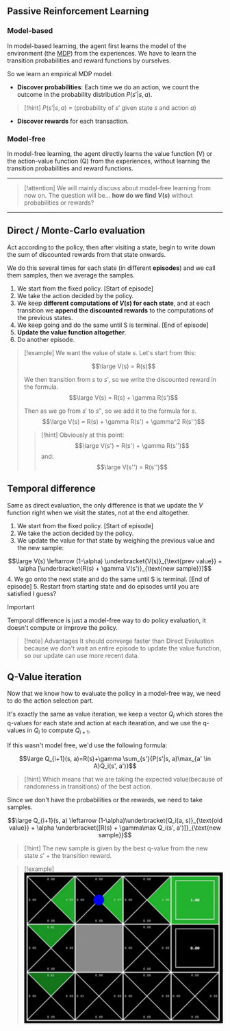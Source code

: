 ## Passive Reinforcement Learning

### Model-based

In model-based learning, the agent first learns the model of the environment (the [MDP](Markov%20Decision%20Processes.md)) from the experiences. 
We have to learn the transition probabilities and reward functions by ourselves.

So we learn an empirical MDP model:
	
- **Discover probabilities**: Each time we do an action, we count the outcome in the probability distribution $P(s'|s, a)$.
	
> [!hint]
> $P(s'|s, a)$ = (probability of $s'$ given state $s$ and action $a$)
	
- **Discover rewards** for each transaction.


### Model-free

In model-free learning, the agent directly learns the value function (V) or the action-value function (Q) from the experiences, without learning the transition probabilities and reward functions.

---

> [!attention]
> We will mainly discuss about model-free learning from now on.
> The question will be... **how do we find $V(s)$** without probabilities or rewards?

---
## Direct / Monte-Carlo evaluation

Act according to the policy, then after visiting a state, begin to write down the sum of discounted rewards from that state onwards.

We do this several times for each state (in different **episodes**) and we call them samples, then we average the samples.

1. We start from the fixed policy. [Start of episode]
2. We take the action decided by the policy.
3. We keep **different computations of $V(s)$ for each state**, and at each transition we **append the discounted rewards** to the computations of the previous states.
4. We keep going and do the same until S is terminal. [End of episode]
5. **Update the value function altogether**.
6. Do another episode.

> [!example]
> We want the value of state $s$. Let's start from this:
> 
> $$\large V(s) = R(s)$$
> 
> We then transition from $s$ to $s'$, so we write the discounted reward in the formula.
> $$\large V(s) = R(s) + \gamma R(s')$$
> 
> Then as we go from $s'$ to $s''$, so we add it to the formula for $s$.
> $$\large V(s) = R(s) + \gamma R(s') + \gamma^2 R(s'')$$
> 
> > [!hint]
> > Obviously at this point:
> > $$\large V(s') = R(s') + \gamma R(s'')$$
> > and:
> > $$\large V(s'') = R(s'')$$
> 

## Temporal difference

Same as direct evaluation, the only difference is that we update the $V$ function right when we visit the states, not at the end altogether.

1. We start from the fixed policy. [Start of episode]
2. We take the action decided by the policy.
3. We update the value for that state by weighing the previous value and the new sample:

$$\large V(s) \leftarrow (1-\alpha) \underbracket{V(s)}_{\text{prev value}} + \alpha [\underbracket{R(s) + \gamma V(s')}_{\text{new sample}}]$$
4. We go onto the next state and do the same until S is terminal. [End of episode]
5. Restart from starting state and do episodes until you are satisfied I guess?

> [!important]
> Temporal difference is just a model-free way to do policy evaluation, it doesn't compute or improve the policy.

> [!note] Advantages
> It should converge faster than Direct Evaluation because we don't wait an entire episode to update the value function, so our update can use more recent data.


## Q-Value iteration

Now that we know how to evaluate the policy in a model-free way, we need to do the action selection part.

It's exactly the same as value iteration, we keep a vector $Q_i$ which stores the q-values for each state and action at each itearation, and we use the q-values in $Q_i$ to compute $Q_{i+1}$.

If this wasn't model free, we'd use the following formula:

$$\large Q_{i+1}(s, a)=R(s)+\gamma \sum_{s'}{P(s'|s, a)\max_{a' \in A}Q_i(s', a')}$$
> [!hint]
> Which means that we are taking the expected value(because of randomness in transitions) of the best action.


Since we don't have the probabilities or the rewards, we need to take samples.

$$\large Q_{i+1}(s, a) \leftarrow (1-\alpha)\underbracket{Q_i(a, s)}_{\text{old value}} + \alpha \underbracket{[R(s) + \gamma\max Q_i(s', a')]}_{\text{new sample}}$$

> [!hint]
> The new sample is given by the best q-value from the new state $s'$ + the transition reward.

> [!example]
> ![](../z_images/Pasted%20image%2020240610105931.png)
